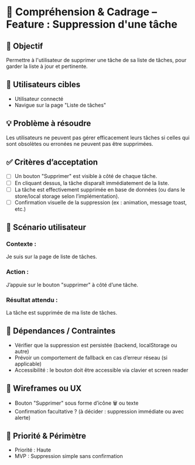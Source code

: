 # 🧠 Compréhension & Cadrage – Feature : Suppression d'une tâche

## 🎯 Objectif
Permettre à l'utilisateur de supprimer une tâche de sa liste de tâches, pour garder la liste à jour et pertinente.

## 👤 Utilisateurs cibles
- Utilisateur connecté
- Navigue sur la page "Liste de tâches"

## 💡 Problème à résoudre
Les utilisateurs ne peuvent pas gérer efficacement leurs tâches si celles qui sont obsolètes ou erronées ne peuvent pas être supprimées.

## ✅ Critères d’acceptation
- [ ] Un bouton "Supprimer" est visible à côté de chaque tâche.
- [ ] En cliquant dessus, la tâche disparaît immédiatement de la liste.
- [ ] La tâche est effectivement supprimée en base de données (ou dans le store/local storage selon l’implémentation).
- [ ] Confirmation visuelle de la suppression (ex : animation, message toast, etc.)

## 📱 Scénario utilisateur
### Contexte :
Je suis sur la page de liste de tâches.

### Action :
J’appuie sur le bouton "supprimer" à côté d’une tâche.

### Résultat attendu :
La tâche est supprimée de ma liste de tâches.

## 🧩 Dépendances / Contraintes
- Vérifier que la suppression est persistée (backend, localStorage ou autre)
- Prévoir un comportement de fallback en cas d’erreur réseau (si applicable)
- Accessibilité : le bouton doit être accessible via clavier et screen reader

## 📐 Wireframes ou UX
- Bouton "Supprimer" sous forme d’icône 🗑️ ou texte
- Confirmation facultative ? (à décider : suppression immédiate ou avec alerte)

## 📆 Priorité & Périmètre
- Priorité : Haute
- MVP : Suppression simple sans confirmation
